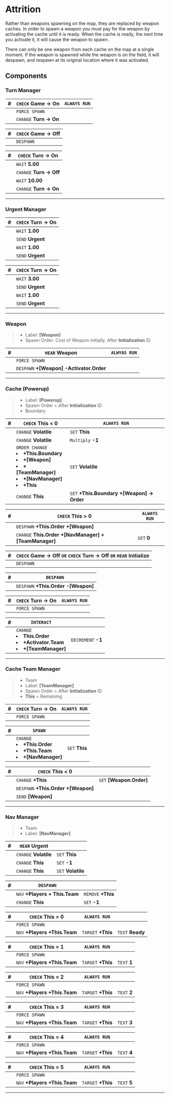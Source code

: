 # Attrition

Rather than weapons spawning on the map, they are replaced by weapon caches. In
order to spawn a weapon you must pay for the weapon by activating the cache
until it is ready. When the cache is ready, the next time you activate it, it will
cause the weapon to spawn.

There can only be one weapon from each cache on the map at a single moment. If
the weapon is spawned while the weapon is on the field, it will despawn, and
respawn at its original location where it was activated.

## Components

### Turn Manager

| #| `CHECK` **Game -> On**| `ALWAYS RUN`|
| ---| ---| ---|
|| `FORCE SPAWN`|
|| `CHANGE` **Turn -> On**|

| #| `CHECK` **Game -> Off**|
| ---| ---|
|| `DESPAWN`|

| #| `CHECK` **Turn -> On**|
| ---| ---|
|| `WAIT` **5.00**|
|| `CHANGE` **Turn -> Off**|
|| `WAIT` **10.00**|
|| `CHANGE` **Turn -> On**|

---

### Urgent Manager

| #| `CHECK` **Turn -> On**|
| ---| ---|
|| `WAIT` **1.00**|
|| `SEND` **Urgent**|
|| `WAIT` **1.00**|
|| `SEND` **Urgent**|

| #| `CHECK` **Turn -> On**|
| ---| ---|
|| `WAIT` **3.00**|
|| `SEND` **Urgent**|
|| `WAIT` **1.00**|
|| `SEND` **Urgent**|

---

### Weapon

> - Label: **[Weapon]**
> - Spawn Order: Cost of Weapon initially, After **Initialization** ID

| #| `HEAR` **Weapon**| `ALWYAS RUN`|
| ---| ---| ---|
|| `FORCE SPAWN`|
|| `DESPAWN` **+[Weapon] -Activator.Order**||

---

### Cache (Powerup)

 > - Label: **[Powerup]**
 > - Spawn Order = After **Initialization** ID
 > - Boundary

| #| `CHECK` **This** < 0| `ALWAYS RUN`|
| ---| ---| ---|
|| `CHANGE` **Volatile**| `SET` **This**|
|| `CHANGE` **Volatile**| `Multiply` **-1**|
|| `ORDER CHANGE` **<li>+This.Boundary <li>+[Weapon] <li>+[TeamManager] <li>+[NavManager] <li>+This**| `SET` **Volatile**|
|| `CHANGE` **This**| `SET` **+This.Boundary +[Weapon] -> Order**|

| #| `CHECK` **This** > 0| `ALWAYS RUN`|
| ---| ---| ---|
|| `DESPAWN` **+This.Order +[Weapon]**|
|| `CHANGE` **This.Order +[NavManager] +[TeamManager]**| `SET` **0**|

| #| `CHECK` **Game -> Off** `OR` `CHECK` **Turn -> Off** `OR` `HEAR` **Initialize**|
| ---| ---|
|| `DESPAWN`|

|# | `DESPAWN`|
| ---| ---|
|| `DESPAWN` **+This.Order -[Weapon]**|

| #| `CHECK` **Turn -> On**| `ALWAYS RUN`|
| ---| ---| ---|
|| `FORCE SPAWN`|

| #| `INTERACT`||
| ---| ---| ---|
|| `CHANGE` **<li>This.Order <li>+Activator.Team <li>+[TeamManager]**| `DECREMENT` **-1**|

---

### Cache Team Manager

 > - Team
 > - Label: **[TeamManager]**
 > - Spawn Order = After **Initialization** ID
 > - **This** = Remaining

| #| `CHECK` **Turn -> On**| `ALWAYS RUN`|
| ---| ---| ---|
|| `FORCE SPAWN`|

| #| `SPAWN`||
| ---| ---| ---|
|| `CHANGE` **<li>+This.Order <li>+This.Team <li>+[NavManager]**| `SET` **This**|

| #| `CHECK` **This** < 0||
| ---| ---| ---|
|| `CHANGE` **+This**| `SET` **[Weapon.Order]**|
|| `DESPAWN` **+This.Order +[Weapon]**|
|| `SEND` **[Weapon]**|

---

### Nav Manager

 > - Team
 > - Label: **[NavManager]**

| #| `HEAR` **Urgent**||
| ---| ---| ---|
|| `CHANGE` **Volatile**| `SET` **This**|
|| `CHANGE` **This**| `SET` **-1**|
|| `CHANGE` **This**| `SET` **Volatile**|

| #| `DESPAWN`||
| ---| ---| ---|
|| `NAV` **+Players + This.Team**| `REMOVE` **+This**|
|| `CHANGE` **This**| `SET` **-1**|

| #| `CHECK` **This** = 0| `ALWAYS RUN`||
| ---| ---| ---| ---|
|| `FORCE SPAWN`|
|| `NAV` **+Players +This.Team**| `TARGET` **+This**| `TEXT` **Ready**|

| #| `CHECK` **This** = 1| `ALWAYS RUN`||
| ---| ---| ---| ---|
|| `FORCE SPAWN`|
|| `NAV` **+Players +This.Team**| `TARGET` **+This**| `TEXT` **1**|

| #| `CHECK` **This** = 2| `ALWAYS RUN`||
| ---| ---| ---| ---|
|| `FORCE SPAWN`|
|| `NAV` **+Players +This.Team**| `TARGET` **+This**| `TEXT` **2**|

| #| `CHECK` **This** = 3| `ALWAYS RUN`||
| ---| ---| ---| ---|
|| `FORCE SPAWN`|
|| `NAV` **+Players +This.Team**| `TARGET` **+This**| `TEXT` **3**|

| #| `CHECK` **This** = 4| `ALWAYS RUN`||
| ---| ---| ---| ---|
|| `FORCE SPAWN`|
|| `NAV` **+Players +This.Team**| `TARGET` **+This**| `TEXT` **4**|

| #| `CHECK` **This** = 5| `ALWAYS RUN`||
| ---| ---| ---| ---|
|| `FORCE SPAWN`|
|| `NAV` **+Players +This.Team**| `TARGET` **+This**| `TEXT` **5**|

---

